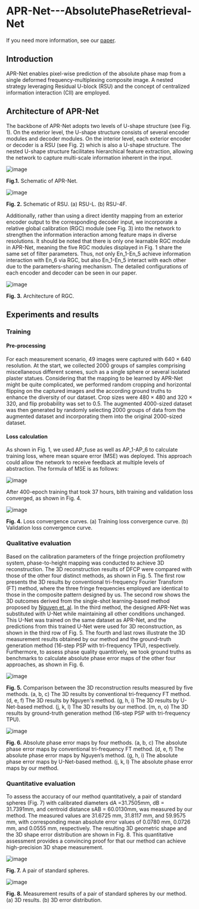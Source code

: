 # APR-Net---AbsolutePhaseRetrieval-Net
If you need more information, see our [paper]().

## Introduction
APR-Net enables pixel-wise prediction of the absolute phase map from a single deformed frequency-multiplexing composite image. A nested strategy leveraging Residual U-block (RSU) and the concept of centralized information interaction (CII) are employed.

## Architecture of APR-Net
The backbone of APR-Net adopts two levels of U-shape structure (see Fig. 1). On the exterior level, the U-shape structure consists of several encoder modules and decoder modules. On the interior level, each exterior encoder or decoder is a RSU (see Fig. 2) which is also a U-shape structure. The nested U-shape structure facilitates hierarchical feature extraction, allowing the network to capture multi-scale information inherent in the input. 

![image](https://github.com/Feibao77/APR-Net---AbsolutePhaseRetrievalNet/assets/117697608/59141cb3-2b73-4161-a73c-8692bc1e3d5c)

**Fig.1.** Schematic of APR-Net.


![image](https://github.com/Feibao77/APR-Net---AbsolutePhaseRetrievalNet/assets/117697608/1ea2698c-251b-4d06-b378-f9c250ab46f2)

**Fig. 2.** Schematic of RSU. (a) RSU-L. (b) RSU-4F.


Additionally, rather than using a direct identity mapping from an exterior encoder output to the corresponding decoder input, we incorporate a relative global calibration (RGC) module (see Fig. 3) into the network to strengthen the information interaction among feature maps in diverse resolutions. 
It should be noted that there is only one learnable RGC module in APR-Net, meaning the five RGC modules displayed in Fig. 1 share the same set of filter parameters. Thus, not only En_1-En_5 achieve information interaction with En_6 via RGC, but also En_1-En_5 interact with each other due to the parameters-sharing mechanism. The detailed configurations of each encoder and decoder can be seen in our paper.

![image](https://github.com/Feibao77/APR-Net---AbsolutePhaseRetrievalNet/assets/117697608/78f780e3-3ee5-4c9d-8e70-0cad55f14ea7)

**Fig. 3.** Architecture of RGC.


## Experiments and results
### Training
#### Pre-processing
For each measurement scenario, 49 images were captured with 640 × 640 resolution. At the start, we collected 2000 groups of samples comprising miscellaneous different scenes, such as a single sphere or several isolated plaster statues. Considering that the mapping to be learned by APR-Net might be quite complicated, we performed random cropping and horizontal flipping on the captured images and the according ground truths to enhance the diversity of our dataset. Crop sizes were 480 × 480 and 320 × 320, and flip probability was set to 0.5. The augmented 4000-sized dataset was then generated by randomly selecting 2000 groups of data from the augmented dataset and incorporating them into the original 2000-sized dataset. 
#### Loss calculation
As shown in Fig. 1, we used AP_fuse as well as AP_1-AP_6 to calculate training loss, where mean square error (MSE) was deployed. This approach could allow the network to receive feedback at multiple levels of abstraction. The formula of MSE is as follows:

![image](https://github.com/Feibao77/APR-Net---AbsolutePhaseRetrievalNet/assets/117697608/8d29855f-b606-4f03-b51c-64d5d8ce2c58)


After 400-epoch training that took 37 hours, bith training and validation loss converged, as shown in Fig. 4.

![image](https://github.com/Feibao77/APR-Net---AbsolutePhaseRetrievalNet/assets/117697608/d965ec8c-aee3-4b54-9508-e5756ebc1f29)

**Fig. 4.** Loss convergence curves. (a) Training loss convergence curve. (b) Validation loss convergence curve.


### Qualitative evaluation
Based on the calibration parameters of the fringe projection profilometry system, phase-to-height mapping was conducted to achieve 3D reconstruction. The 3D reconstruction results of DFCP were compared with those of the other four distinct methods, as shown in Fig. 5. The first row presents the 3D results by conventional tri-frequency Fourier Transform (FT) method, where the three fringe frequencies employed are identical to those in the composite pattern designed by us. The second row shows the 3D outcomes derived from the single-shot learning-based method proposed by [Nguyen et. al](https://www.sciencedirect.com/science/article/pii/S0263224121015281). In the third method, the designed APR-Net was substituted with U-Net while maintaining all other conditions unchanged. This U-Net was trained on the same dataset as APR-Net, and the predictions from this trained U-Net were used for 3D reconstruction, as shown in the third row of Fig. 5. The fourth and last rows illustrate the 3D measurement results obtained by our method and the ground-truth generation method (16-step PSP with tri-frequency TPU), respectively. Furthermore, to assess phase quality quantitively, we took ground truths as benchmarks to calculate absolute phase error maps of the other four approaches, as shown in Fig. 6. 

![image](https://github.com/Feibao77/APR-Net---AbsolutePhaseRetrievalNet/assets/117697608/d83ead7b-6160-49fc-9b20-c6525d8821cd)

**Fig. 5.** Comparison between the 3D reconstruction results measured by five methods. (a, b, c) The 3D results by conventional tri-frequency FT method. (d, e, f) The 3D results by Nguyen's method. (g, h, i) The 3D results by U-Net-based method. (j, k, l) The 3D results by our method. (m, n, o) The 3D results by ground-truth generation method (16-step PSP with tri-frequency TPU). 


![image](https://github.com/Feibao77/APR-Net---AbsolutePhaseRetrievalNet/assets/117697608/22245228-45ff-4178-9246-eda45c552f21)

**Fig. 6.** Absolute phase error maps by four methods. (a, b, c) The absolute phase error maps by conventional tri-frequency FT method. (d, e, f) The absolute phase error maps by Nguyen’s method. (g, h, i) The absolute phase error maps by U-Net-based method. (j, k, l) The absolute phase error maps by our method. 


### Quantitative evaluation
To assess the accuracy of our method quantitatively, a pair of standard spheres (Fig. 7) with calibrated diameters dA =31.7505mm, dB = 31.7391mm, and centroid distance sAB = 60.0130mm, was measured by our method. The measured values are 31.6725 mm, 31.8117 mm, and 59.9575 mm, with corresponding mean absolute error values of 0.0780 mm, 0.0726 mm, and 0.0555 mm, respectively. The resulting 3D geometric shape and the 3D shape error distribution are shown in Fig. 8. This quantitative assessment provides a convincing proof for that our method can achieve high-precision 3D shape measurement.

![image](https://github.com/Feibao77/APR-Net---AbsolutePhaseRetrievalNet/assets/117697608/3ccaf945-226f-4600-a7ea-adb8706e476b)

**Fig. 7.** A pair of standard spheres.


![image](https://github.com/Feibao77/APR-Net---AbsolutePhaseRetrievalNet/assets/117697608/bede39ad-4d45-4404-bae0-7b9cc5d91b35)

**Fig. 8.** Measurement results of a pair of standard spheres by our method. (a) 3D results. (b) 3D error distribution.


